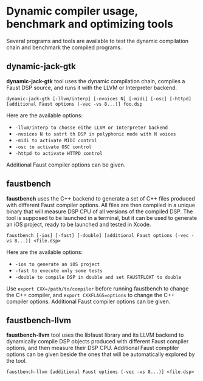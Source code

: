 # Dynamic compiler usage, benchmark and optimizing tools 

Several programs and tools are available to test the dynamic compilation chain and benchmark the compiled programs. 

## dynamic-jack-gtk

**dynamic-jack-gtk** tool uses the dynamic compilation chain, compiles a Faust DSP source, and runs it with the LLVM or Interpreter backend.

`dynamic-jack-gtk [-llvm/interp] [-nvoices N] [-midi] [-osc] [-httpd] [additional Faust options (-vec -vs 8...)] foo.dsp`

Here are the available options:

- `-llvm/interp to chosse eithe LLVM or Interpreter backend`
- `-nvoices N to satrt th DSP in polyphonic mode with N voices`
- `-midi to activate MIDI control`
- `-osc to activate OSC control`
- `-httpd to activate HTTPD control`

Additional Faust compiler options can be given.

## faustbench

**faustbench** uses the C++ backend to generate a set of C++ files produced with different Faust compiler options. All files are then compiled in a unique binary that will measure DSP CPU of all versions of the compiled DSP. The tool is supposed to be launched in a terminal, but it can be used to generate an iOS project, ready to be launched and tested in Xcode. 

`faustbench [-ios] [-fast] [-double] [additional Faust options (-vec -vs 8...)] <file.dsp>` 

Here are the available options:

 - `-ios to generate an iOS project`
 - `-fast to execute only some tests`
 - `-double to compile DSP in double and set FAUSTFLOAT to double`

Use `export CXX=/path/to/compiler` before running faustbench to change the C++ compiler, and `export CXXFLAGS=options` to change the C++ compiler options. Additional Faust compiler options can be given.

## faustbench-llvm

**faustbench-llvm** tool uses the libfaust library and its LLVM backend to dynamically compile DSP objects produced with different Faust compiler options, and then measure their DSP CPU. Additional Faust comptiler options can be given beside the ones that will be automatically explored by the tool.

`faustbench-llvm [additional Faust options (-vec -vs 8...)] <file.dsp>` 


